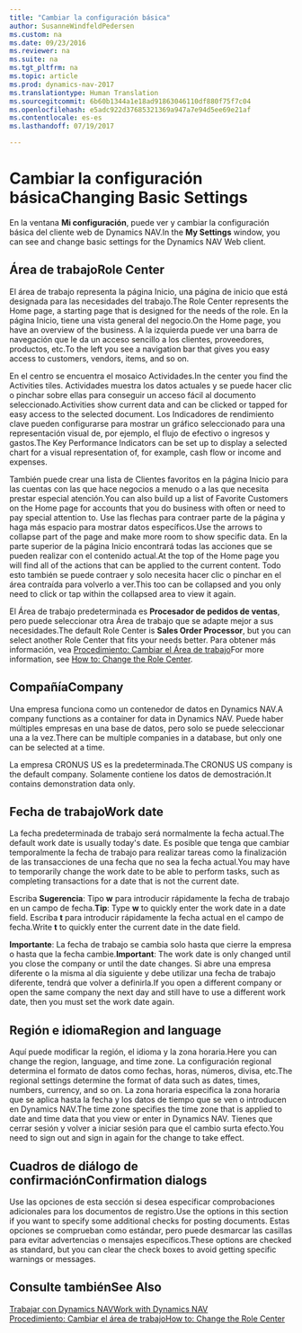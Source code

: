 ```yaml
---
title: "Cambiar la configuración básica"
author: SusanneWindfeldPedersen
ms.custom: na
ms.date: 09/23/2016
ms.reviewer: na
ms.suite: na
ms.tgt_pltfrm: na
ms.topic: article
ms.prod: dynamics-nav-2017
ms.translationtype: Human Translation
ms.sourcegitcommit: 6b60b1344a1e18ad91863046110df880f75f7c04
ms.openlocfilehash: e5adc922d37685321369a947a7e94d5ee69e21af
ms.contentlocale: es-es
ms.lasthandoff: 07/19/2017

---
```


# <a name="changing-basic-settings"></a><span data-ttu-id="c852c-102">Cambiar la configuración básica</span><span class="sxs-lookup"><span data-stu-id="c852c-102">Changing Basic Settings</span></span>
<span data-ttu-id="c852c-103">En la ventana **Mi configuración**, puede ver y cambiar la configuración básica del cliente web de Dynamics NAV.</span><span class="sxs-lookup"><span data-stu-id="c852c-103">In the **My Settings** window, you can see and change basic settings for the Dynamics NAV Web client.</span></span>  

## <a name="role-center"></a><span data-ttu-id="c852c-104">Área de trabajo</span><span class="sxs-lookup"><span data-stu-id="c852c-104">Role Center</span></span>
<span data-ttu-id="c852c-105">El área de trabajo representa la página Inicio, una página de inicio que está designada para las necesidades del trabajo.</span><span class="sxs-lookup"><span data-stu-id="c852c-105">The Role Center represents the Home page, a starting page that is designed for the needs of the role.</span></span> <span data-ttu-id="c852c-106">En la página Inicio, tiene una vista general del negocio.</span><span class="sxs-lookup"><span data-stu-id="c852c-106">On the Home page, you have an overview of the business.</span></span> <span data-ttu-id="c852c-107">A la izquierda puede ver una barra de navegación que le da un acceso sencillo a los clientes, proveedores, productos, etc.</span><span class="sxs-lookup"><span data-stu-id="c852c-107">To the left you see a navigation bar that gives you easy access to customers, vendors, items, and so on.</span></span>

<span data-ttu-id="c852c-108">En el centro se encuentra el mosaico Actividades.</span><span class="sxs-lookup"><span data-stu-id="c852c-108">In the center you find the Activities tiles.</span></span> <span data-ttu-id="c852c-109">Actividades muestra los datos actuales y se puede hacer clic o pinchar sobre ellas para conseguir un acceso fácil al documento seleccionado.</span><span class="sxs-lookup"><span data-stu-id="c852c-109">Activities show current data and can be clicked or tapped for easy access to the selected document.</span></span> <span data-ttu-id="c852c-110">Los Indicadores de rendimiento clave pueden configurarse para mostrar un gráfico seleccionado para una representación visual de, por ejemplo, el flujo de efectivo o ingresos y gastos.</span><span class="sxs-lookup"><span data-stu-id="c852c-110">The Key Performance Indicators can be set up to display a selected chart for a visual representation of, for example, cash flow or income and expenses.</span></span>

<span data-ttu-id="c852c-111">También puede crear una lista de Clientes favoritos en la página Inicio para las cuentas con las que hace negocios a menudo o a las que necesita prestar especial atención.</span><span class="sxs-lookup"><span data-stu-id="c852c-111">You can also build up a list of Favorite Customers on the Home page for accounts that you do business with often or need to pay special attention to.</span></span> <span data-ttu-id="c852c-112">Use las flechas para contraer parte de la página y haga más espacio para mostrar datos específicos.</span><span class="sxs-lookup"><span data-stu-id="c852c-112">Use the arrows to collapse part of the page and make more room to show specific data.</span></span> <span data-ttu-id="c852c-113">En la parte superior de la página Inicio encontrará todas las acciones que se pueden realizar con el contenido actual.</span><span class="sxs-lookup"><span data-stu-id="c852c-113">At the top of the Home page you will find all of the actions that can be applied to the current content.</span></span> <span data-ttu-id="c852c-114">Todo esto también se puede contraer y solo necesita hacer clic o pinchar en el área contraída para volverlo a ver.</span><span class="sxs-lookup"><span data-stu-id="c852c-114">This too can be collapsed and you only need to click or tap within the collapsed area to view it again.</span></span>

<span data-ttu-id="c852c-115">El Área de trabajo predeterminada es **Procesador de pedidos de ventas**, pero puede seleccionar otra Área de trabajo que se adapte mejor a sus necesidades.</span><span class="sxs-lookup"><span data-stu-id="c852c-115">The default Role Center is **Sales Order Processor**, but you can select another Role Center that fits your needs better.</span></span> <span data-ttu-id="c852c-116">Para obtener más información, vea [Procedimiento: Cambiar el Área de trabajo](ui-change-role.md)</span><span class="sxs-lookup"><span data-stu-id="c852c-116">For more information, see [How to: Change the Role Center](ui-change-role.md).</span></span>

## <a name="company"></a><span data-ttu-id="c852c-117">Compañía</span><span class="sxs-lookup"><span data-stu-id="c852c-117">Company</span></span>
<span data-ttu-id="c852c-118">Una empresa funciona como un contenedor de datos en Dynamics NAV.</span><span class="sxs-lookup"><span data-stu-id="c852c-118">A company functions as a container for data in Dynamics NAV.</span></span> <span data-ttu-id="c852c-119">Puede haber múltiples empresas en una base de datos, pero solo se puede seleccionar una a la vez.</span><span class="sxs-lookup"><span data-stu-id="c852c-119">There can be multiple companies in a database, but only one can be selected at a time.</span></span>

<span data-ttu-id="c852c-120">La empresa CRONUS US es la predeterminada.</span><span class="sxs-lookup"><span data-stu-id="c852c-120">The CRONUS US company is the default company.</span></span> <span data-ttu-id="c852c-121">Solamente contiene los datos de demostración.</span><span class="sxs-lookup"><span data-stu-id="c852c-121">It contains demonstration data only.</span></span>   

## <a name="work-date"></a><span data-ttu-id="c852c-122">Fecha de trabajo</span><span class="sxs-lookup"><span data-stu-id="c852c-122">Work date</span></span>
<span data-ttu-id="c852c-123">La fecha predeterminada de trabajo será normalmente la fecha actual.</span><span class="sxs-lookup"><span data-stu-id="c852c-123">The default work date is usually today's date.</span></span> <span data-ttu-id="c852c-124">Es posible que tenga que cambiar temporalmente la fecha de trabajo para realizar tareas como la finalización de las transacciones de una fecha que no sea la fecha actual.</span><span class="sxs-lookup"><span data-stu-id="c852c-124">You may have to temporarily change the work date to be able to perform tasks, such as completing transactions for a date that is not the current date.</span></span>

<span data-ttu-id="c852c-125">Escriba **Sugerencia**: Tipo **w** para introducir rápidamente la fecha de trabajo en un campo de fecha.</span><span class="sxs-lookup"><span data-stu-id="c852c-125">**Tip**: Type **w** to quickly enter the work date in a date field.</span></span> <span data-ttu-id="c852c-126">Escriba **t** para introducir rápidamente la fecha actual en el campo de fecha.</span><span class="sxs-lookup"><span data-stu-id="c852c-126">Write **t** to quickly enter the current date in the date field.</span></span>

<span data-ttu-id="c852c-127">**Importante**: La fecha de trabajo se cambia solo hasta que cierre la empresa o hasta que la fecha cambie.</span><span class="sxs-lookup"><span data-stu-id="c852c-127">**Important**: The work date is only changed until you close the company or until the date changes.</span></span> <span data-ttu-id="c852c-128">Si abre una empresa diferente o la misma al día siguiente y debe utilizar una fecha de trabajo diferente, tendrá que volver a definirla.</span><span class="sxs-lookup"><span data-stu-id="c852c-128">If you open a different company or open the same company the next day and still have to use a different work date, then you must set the work date again.</span></span>

## <a name="region-and-language"></a><span data-ttu-id="c852c-129">Región e idioma</span><span class="sxs-lookup"><span data-stu-id="c852c-129">Region and language</span></span>
<span data-ttu-id="c852c-130">Aquí puede modificar la región, el idioma y la zona horaria.</span><span class="sxs-lookup"><span data-stu-id="c852c-130">Here you can change the region, language, and time zone.</span></span> <span data-ttu-id="c852c-131">La configuración regional determina el formato de datos como fechas, horas, números, divisa, etc.</span><span class="sxs-lookup"><span data-stu-id="c852c-131">The regional settings determine the format of data such as dates, times, numbers, currency, and so on.</span></span> <span data-ttu-id="c852c-132">La zona horaria especifica la zona horaria que se aplica hasta la fecha y los datos de tiempo que se ven o introducen en Dynamics NAV.</span><span class="sxs-lookup"><span data-stu-id="c852c-132">The time zone specifies the time zone that is applied to date and time data that you view or enter in Dynamics NAV.</span></span> <span data-ttu-id="c852c-133">Tienes que cerrar sesión y volver a iniciar sesión para que el cambio surta efecto.</span><span class="sxs-lookup"><span data-stu-id="c852c-133">You need to sign out and sign in again for the change to take effect.</span></span>

## <a name="confirmation-dialogs"></a><span data-ttu-id="c852c-134">Cuadros de diálogo de confirmación</span><span class="sxs-lookup"><span data-stu-id="c852c-134">Confirmation dialogs</span></span>
<span data-ttu-id="c852c-135">Use las opciones de esta sección si desea especificar comprobaciones adicionales para los documentos de registro.</span><span class="sxs-lookup"><span data-stu-id="c852c-135">Use the options in this section if you want to specify some additional checks for posting documents.</span></span> <span data-ttu-id="c852c-136">Estas opciones se comprueban como estándar, pero puede desmarcar las casillas para evitar advertencias o mensajes específicos.</span><span class="sxs-lookup"><span data-stu-id="c852c-136">These options are checked as standard, but you can clear the check boxes to avoid getting specific warnings or messages.</span></span>

## <a name="see-also"></a><span data-ttu-id="c852c-137">Consulte también</span><span class="sxs-lookup"><span data-stu-id="c852c-137">See Also</span></span>
[<span data-ttu-id="c852c-138">Trabajar con Dynamics NAV</span><span class="sxs-lookup"><span data-stu-id="c852c-138">Work with Dynamics NAV</span></span>](ui-work-product.md)  
[<span data-ttu-id="c852c-139">Procedimiento: Cambiar el área de trabajo</span><span class="sxs-lookup"><span data-stu-id="c852c-139">How to: Change the Role Center</span></span>](ui-change-role.md)  

